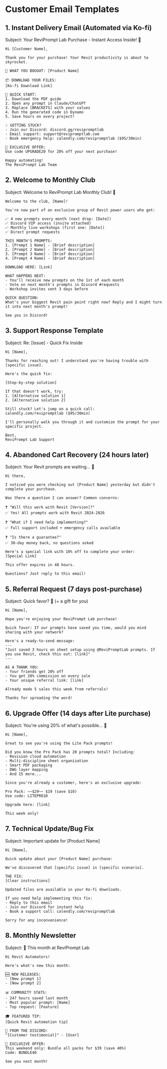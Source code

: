 # Customer Email Templates

## 1. Instant Delivery Email (Automated via Ko-fi)

Subject: Your ReviPrompt Lab Purchase - Instant Access Inside! 🚀

```
Hi [Customer Name],

Thank you for your purchase! Your Revit productivity is about to skyrocket.

🎯 WHAT YOU BOUGHT: [Product Name]

📦 DOWNLOAD YOUR FILES:
[Ko-fi Download Link]

🚀 QUICK START:
1. Download the PDF guide
2. Open any prompt in Claude/ChatGPT
3. Replace [BRACKETS] with your values
4. Run the generated code in Dynamo
5. Save hours on every project!

💡 GETTING STUCK?
- Join our Discord: discord.gg/revipromptlab
- Email support: support@revipromptlab.com
- Book emergency help: calendly.com/revipromptlab ($95/30min)

🎁 EXCLUSIVE OFFER:
Use code UPGRADE20 for 20% off your next purchase!

Happy automating!
The ReviPrompt Lab Team
```

## 2. Welcome to Monthly Club

Subject: Welcome to ReviPrompt Lab Monthly Club! 🎉

```
Welcome to the club, [Name]!

You're now part of an exclusive group of Revit power users who get:

✅ 4 new prompts every month (next drop: [Date])
✅ Discord VIP access (invite attached)
✅ Monthly live workshops (first one: [Date])
✅ Direct prompt requests

THIS MONTH'S PROMPTS:
1. [Prompt 1 Name] - [Brief description]
2. [Prompt 2 Name] - [Brief description]
3. [Prompt 3 Name] - [Brief description]
4. [Prompt 4 Name] - [Brief description]

DOWNLOAD HERE: [Link]

WHAT HAPPENS NEXT:
- You'll receive new prompts on the 1st of each month
- Vote on next month's prompts in Discord #requests
- Workshop invites sent 3 days before

QUICK QUESTION:
What's your biggest Revit pain point right now? Reply and I might turn it into next month's prompt!

See you in Discord!
```

## 3. Support Response Template

Subject: Re: [Issue] - Quick Fix Inside

```
Hi [Name],

Thanks for reaching out! I understand you're having trouble with [specific issue].

Here's the quick fix:

[Step-by-step solution]

If that doesn't work, try:
1. [Alternative solution 1]
2. [Alternative solution 2]

Still stuck? Let's jump on a quick call:
calendly.com/revipromptlab ($95/30min)

I'll personally walk you through it and customize the prompt for your specific project.

Best,
ReviPrompt Lab Support
```

## 4. Abandoned Cart Recovery (24 hours later)

Subject: Your Revit prompts are waiting... 🛒

```
Hi there,

I noticed you were checking out [Product Name] yesterday but didn't complete your purchase.

Was there a question I can answer? Common concerns:

❓ "Will this work with Revit [Version]?"
✅ Yes! All prompts work with Revit 2024-2026

❓ "What if I need help implementing?"
✅ Full support included + emergency calls available

❓ "Is there a guarantee?"
✅ 30-day money back, no questions asked

Here's a special link with 10% off to complete your order:
[Special Link]

This offer expires in 48 hours.

Questions? Just reply to this email!
```

## 5. Referral Request (7 days post-purchase)

Subject: Quick favor? 🙏 (+ a gift for you)

```
Hi [Name],

Hope you're enjoying your ReviPrompt Lab purchase!

Quick favor: If our prompts have saved you time, would you mind sharing with your network?

Here's a ready-to-send message:
---
"Just saved 3 hours on sheet setup using @ReviPromptLab prompts. If you use Revit, check this out: [link]"
---

AS A THANK YOU:
- Your friends get 20% off
- You get 20% commission on every sale
- Your unique referral link: [link]

Already made 5 sales this week from referrals!

Thanks for spreading the word!
```

## 6. Upgrade Offer (14 days after Lite purchase)

Subject: You're using 20% of what's possible... 🚀

```
Hi [Name],

Great to see you're using the Lite Pack prompts!

Did you know the Pro Pack has 20 prompts total? Including:
- Revision cloud automation
- Multi-discipline sheet organization  
- Smart PDF packaging
- DWG layer mapping
- And 15 more...

Since you're already a customer, here's an exclusive upgrade:

Pro Pack: ~~$29~~ $19 (save $10)
Use code: LITEPRO10

Upgrade here: [link]

This week only!
```

## 7. Technical Update/Bug Fix

Subject: Important update for [Product Name]

```
Hi [Name],

Quick update about your [Product Name] purchase:

We've discovered that [specific issue] in [specific scenario].

THE FIX:
[Clear instructions]

Updated files are available in your Ko-fi downloads.

If you need help implementing this fix:
- Reply to this email
- Join our Discord for instant help
- Book a support call: calendly.com/revipromptlab

Sorry for any inconvenience!
```

## 8. Monthly Newsletter

Subject: 🚀 This month at ReviPrompt Lab

```
Hi Revit Automators!

Here's what's new this month:

🆕 NEW RELEASES:
- [New prompt 1]
- [New prompt 2]

📊 COMMUNITY STATS:
- 247 hours saved last month
- Most popular prompt: [Name]
- Top request: [Feature]

🎓 FEATURED TIP:
[Quick Revit automation tip]

💬 FROM THE DISCORD:
"[Customer testimonial]" - [User]

🎁 EXCLUSIVE OFFER:
This weekend only: Bundle all packs for $39 (save 40%)
Code: BUNDLE40

See you next month!
```